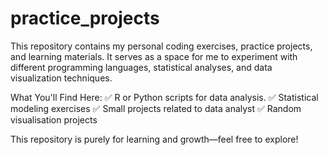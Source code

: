 # practice_projects
This repository contains my personal coding exercises, practice projects, and learning materials. It serves as a space for me to experiment with different programming languages, statistical analyses, and data visualization techniques.

What You'll Find Here:
✅ R or Python scripts for data analysis.
✅ Statistical modeling exercises
✅ Small projects related to data analyst
✅ Random visualisation projects 

This repository is purely for learning and growth—feel free to explore! 
